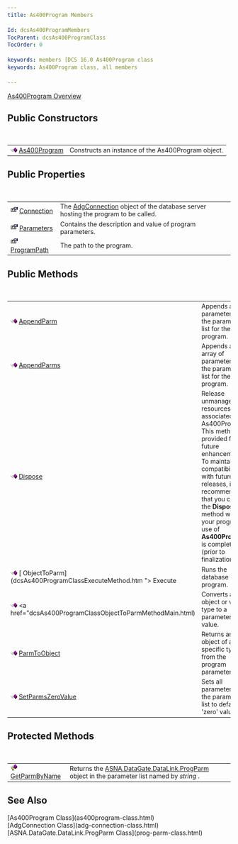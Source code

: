 ```yaml
---
title: As400Program Members

Id: dcsAs400ProgramMembers
TocParent: dcsAs400ProgramClass
TocOrder: 0

keywords: members [DCS 16.0 As400Program class
keywords: As400Program class, all members

---
```


[As400Program Overview](as400program-class.html) 
## Public Constructors

<br />


|      |      |
| ---- | ---- |
| <img height="11" alt="public property" src="images/public-method.gif" width="15" border="0" x-maintain-ratio="TRUE" /> [ As400Program](as400program-class-as400program-method-main.html) | Constructs an instance of the As400Program object. |



## Public Properties

<br />


|      |      |
| ---- | ---- |
| <img height="16" alt="public property" src="images/property.bmp" width="16" border="0" /> [ Connection](as400program-class-connection-property.html) | The [AdgConnection](adg-connection-class.html) object of the database server hosting the program to be called. |
| <img height="16" alt="public property" src="images/property.bmp" width="16" border="0" /> [ Parameters](as400program-class-parameters-property.html) | Contains the description and value of program parameters. |
| <img height="16" alt="public property" src="images/property.bmp" width="16" border="0" /> [ ProgramPath](as400program-class-program-path-property.html) | The path to the program. |



## Public Methods

<br />


|      |      |
| ---- | ---- |
| <img height="11" alt="public property" src="images/public-method.gif" width="15" border="0" x-maintain-ratio="TRUE" /> [ AppendParm](as400program-class-append-parm-method.html) | Appends a parameter to the parameter list for the program. |
| <img height="11" alt="public property" src="images/public-method.gif" width="15" border="0" x-maintain-ratio="TRUE" /> [ AppendParms](as400program-class-append-parms-method.html) | Appends an array of parameters to the parameter list for the program. |
| <img height="11" alt="public property" src="images/public-method.gif" width="15" border="0" x-maintain-ratio="TRUE" /> [ Dispose](as400program-class-dispose-method.html) | Release unmanaged resources associated with As400Program. This method is provided for future enhancements. To maintain compatibility with future DCS releases, it is recommended that you call the **Dispose** method when your program’s use of **As400Program** is complete (prior to finalization). |
| <img height="11" alt="public property" src="images/public-method.gif" width="15" border="0" x-maintain-ratio="TRUE" /> [ ObjectToParm](dcsAs400ProgramClassExecuteMethod.htm "> Execute</a> | Runs the database program. |
| <img height="11" alt="public property" src="images/public-method.gif" width="15" border="0" x-maintain-ratio="TRUE" /> <a href="dcsAs400ProgramClassObjectToParmMethodMain.html) | Converts an object or value type to a parameter list value. |
| <img height="11" alt="public property" src="images/public-method.gif" width="15" border="0" x-maintain-ratio="TRUE" /> [ ParmToObject](as400program-class-parm-to_object-method-main.html) | Returns an object of a specific type from the program parameter list. |
| <img height="11" alt="public property" src="images/public-method.gif" width="15" border="0" x-maintain-ratio="TRUE" /> [ SetParmsZeroValue](as400program-class-set-parms-zero-value-method.html) | Sets all parameters in the parameter list to default 'zero' values. |



## Protected Methods

<br />


|      |      |
| ---- | ---- |
| <img height="15" alt="public property" src="images/protectedmethod.gif" width="15" border="0" x-maintain-ratio="TRUE" /> [ GetParmByName](as400program-class-get-parm-byName-method.html) | Returns the [ASNA.DataGate.DataLink.ProgParm](prog-parm-class.html) object in the parameter list named by *string* . |



## See Also

<dl />
      [As400Program Class](as400program-class.html)
      <br />
      [AdgConnection Class](adg-connection-class.html)
      <br />
      [ASNA.DataGate.DataLink.ProgParm Class](prog-parm-class.html)


